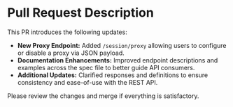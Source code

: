 # Pull Request Description

This PR introduces the following updates:
- **New Proxy Endpoint:** Added `/session/proxy` allowing users to configure or disable a proxy via JSON payload.
- **Documentation Enhancements:** Improved endpoint descriptions and examples across the spec file to better guide API consumers.
- **Additional Updates:** Clarified responses and definitions to ensure consistency and ease-of-use with the REST API.

Please review the changes and merge if everything is satisfactory.

